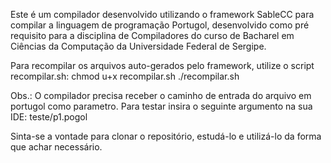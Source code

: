 Este é um compilador desenvolvido utilizando o framework SableCC para compilar a linguagem de programação Portugol, desenvolvido como pré requisito para a disciplina de Compiladores do curso de Bacharel em Ciências da Computação da Universidade Federal de Sergipe.

Para recompilar os arquivos auto-gerados pelo framework, utilize o script recompilar.sh:
chmod u+x recompilar.sh
./recompilar.sh

Obs.: O compilador precisa receber o caminho de entrada do arquivo em portugol como parametro.
Para testar insira o seguinte argumento na sua IDE:
teste/p1.pogol

Sinta-se a vontade para clonar o repositório, estudá-lo e utilizá-lo da forma que achar necessário.
